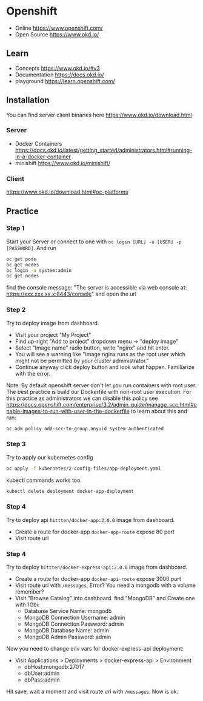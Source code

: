 # Openshift
- Online https://www.openshift.com/
- Open Source https://www.okd.io/

## Learn
- Concepts https://www.okd.io/#v3
- Documentation https://docs.okd.io/
- playground https://learn.openshift.com/ 

## Installation
You can find server client binaries here https://www.okd.io/download.html

### Server
- Docker Containers https://docs.okd.io/latest/getting_started/administrators.html#running-in-a-docker-container
- minishift https://www.okd.io/minishift/

### Client
https://www.okd.io/download.html#oc-platforms

## Practice
### Step 1
Start your Server or connect to one with `oc login [URL] -u [USER] -p [PASSWORD]`. And run
```bash
oc get pods
oc get nodes
oc login -u system:admin
oc get nodes
```
find the console message: "The server is accessible via web console at: https://xxx.xxx.xx.x:8443/console" and open the url

### Step 2
Try to deploy image from dashboard. 
- Visit your project "My Project"
- Find up-right "Add to project" dropdown menu -> "deploy image"
- Select "Image name" radio button, write "nginx" and hit enter.
- You will see a warning like "Image nginx runs as the root user which might not be permitted by your cluster administrator."
- Continue anyway click deploy button and look what happen. Familiarize with the error.

Note: By default openshift server don't let you run containers with root user.
The best practice is build our Dockerfile with non-root user execution.
For this practice as administrators we can disable this policy see https://docs.openshift.com/enterprise/3.2/admin_guide/manage_scc.html#enable-images-to-run-with-user-in-the-dockerfile 
to learn about this and run:
```bash
oc adm policy add-scc-to-group anyuid system:authenticated
```

### Step 3
Try to apply our kubernetes config
```bash
oc apply -f kubernetes/2-config-files/app-deployment.yaml
```
kubectl commands works too.
```bash
kubectl delete deployment docker-app-deployment
```

### Step 4
Try to deploy api `hittten/docker-app:2.0.0` image from dashboard.
- Create a route for docker-app `docker-app-route` expose 80 port
- Visit route url

### Step 4
Try to deploy `hittten/docker-express-api:2.0.0` image from dashboard.
- Create a route for docker-app `docker-api-route` expose 3000 port
- Visit route url with `/messages`, Error? You need a mongodb with a volume remember?
- Visit "Browse Catalog" into dashboard. find "MongoDB" and Create one with 1Gbi:
  * Database Service Name: mongodb
  * MongoDB Connection Username: admin
  * MongoDB Connection Password: admin
  * MongoDB Database Name: admin
  * MongoDB Admin Password: admin

Now you need to change env vars for docker-express-api deployment:
- Visit Applications > Deployments > docker-express-api > Environment
  * dbHost:mongodb:27017
  * dbUser:admin
  * dbPass:admin
  
Hit save, wait a moment and visit route url with `/messages`. Now is ok.
